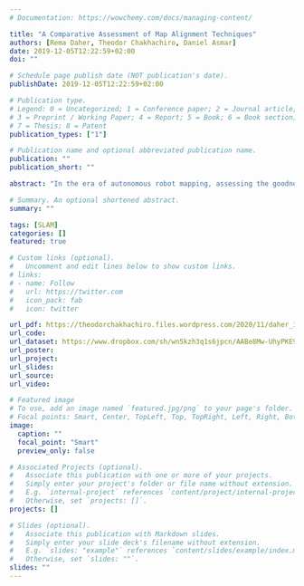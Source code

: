 ```yaml
---
# Documentation: https://wowchemy.com/docs/managing-content/

title: "A Comparative Assessment of Map Alignment Techniques"
authors: [Rema Daher, Theodor Chakhachiro, Daniel Asmar]
date: 2019-12-05T12:22:59+02:00
doi: ""

# Schedule page publish date (NOT publication's date).
publishDate: 2019-12-05T12:22:59+02:00

# Publication type.
# Legend: 0 = Uncategorized; 1 = Conference paper; 2 = Journal article;
# 3 = Preprint / Working Paper; 4 = Report; 5 = Book; 6 = Book section;
# 7 = Thesis; 8 = Patent
publication_types: ["1"]

# Publication name and optional abbreviated publication name.
publication: ""
publication_short: ""

abstract: "In the era of autonomous robot mapping, assessing the goodness of the generated maps is important, and is usually performed by aligning them to ground truth. Map alignment is difficult for two reasons: first, the query maps can be significantly distorted from ground truth, and second, establishing what constitutes ground truth for different settings is challenging. Most map alignment techniques to this date have addressed the first problem, while paying too little importance to the second.  In this paper, we propose a benchmark dataset, which consists of synthetically transformed maps with their corresponding displacement fields. Furthermore, we propose a new metric for comparison, where the displacement field of any map alignment technique can be computed and compared to the ground truth using statistical measures. The local information in displacement fields renders the evaluation metric applicable to any alignment technique, whether it is linear or not. In our experiments, the proposed metric was applied to different alignment methods from the literature, allowing for a comparative assessment between them all."

# Summary. An optional shortened abstract.
summary: ""

tags: [SLAM]
categories: []
featured: true

# Custom links (optional).
#   Uncomment and edit lines below to show custom links.
# links:
# - name: Follow
#   url: https://twitter.com
#   icon_pack: fab
#   icon: twitter

url_pdf: https://theodorchakhachiro.files.wordpress.com/2020/11/daher_iee_cyber.pdf
url_code:
url_dataset: https://www.dropbox.com/sh/wn5kzh3q1s6jpcn/AABe8Mw-UhyPKE9axXU7bHI4a?dl=0
url_poster:
url_project:
url_slides:
url_source:
url_video:

# Featured image
# To use, add an image named `featured.jpg/png` to your page's folder. 
# Focal points: Smart, Center, TopLeft, Top, TopRight, Left, Right, BottomLeft, Bottom, BottomRight.
image:
  caption: ""
  focal_point: "Smart"
  preview_only: false

# Associated Projects (optional).
#   Associate this publication with one or more of your projects.
#   Simply enter your project's folder or file name without extension.
#   E.g. `internal-project` references `content/project/internal-project/index.md`.
#   Otherwise, set `projects: []`.
projects: []

# Slides (optional).
#   Associate this publication with Markdown slides.
#   Simply enter your slide deck's filename without extension.
#   E.g. `slides: "example"` references `content/slides/example/index.md`.
#   Otherwise, set `slides: ""`.
slides: ""
---
```

